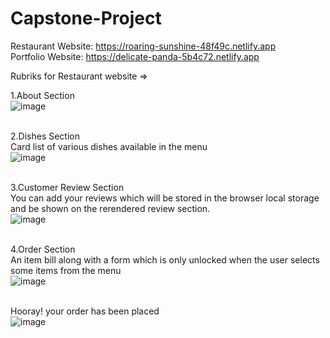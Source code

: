 # Capstone-Project

Restaurant Website: https://roaring-sunshine-48f49c.netlify.app <br/>
Portfolio Website: https://delicate-panda-5b4c72.netlify.app <br/>

Rubriks for Restaurant website => <br/>

1.About Section <br/>
![image](https://user-images.githubusercontent.com/76007809/217818779-06871343-8582-4750-9b86-fffc7dda0191.png) <br/><br/>

2.Dishes Section <br/>
Card list of various dishes available in the menu <br/>
![image](https://user-images.githubusercontent.com/76007809/217819148-8ec3fe58-6cb9-49d7-a88b-50a93d093595.png) <br/><br/>

3.Customer Review Section <br/>
You can add your reviews which will be stored in the browser local storage and be shown on the rerendered review section. <br/>
![image](https://user-images.githubusercontent.com/76007809/217819514-a06566be-1958-4884-8728-baf55238da69.png) <br/><br/>

4.Order Section <br/>
An item bill along with a form which is only unlocked when the user selects some items from the menu <br/>
![image](https://user-images.githubusercontent.com/76007809/217819989-c9137a2f-5020-4783-bf8c-b53fc992f794.png) <br/><br/>

Hooray! your order has been placed <br/>
![image](https://user-images.githubusercontent.com/76007809/217820173-5a074f89-d82f-42a0-af21-5f0f7828f8be.png)

